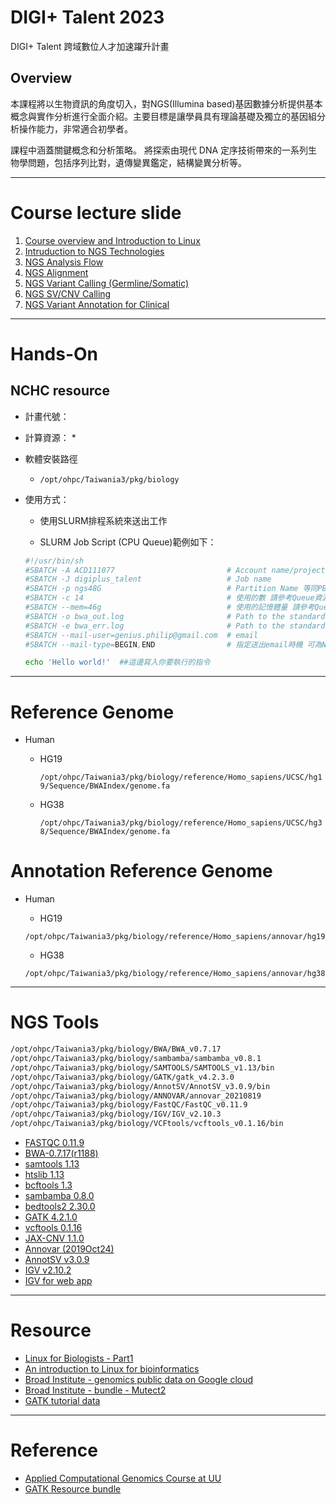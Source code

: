 # DIGI+ Talent 2023

DIGI+ Talent 跨域數位人才加速躍升計畫

## Overview
本課程將以生物資訊的角度切入，對NGS(Illumina based)基因數據分析提供基本概念與實作分析進行全面介紹。主要目標是讓學員具有理論基礎及獨立的基因組分析操作能力，非常適合初學者。

課程中涵蓋關鍵概念和分析策略。 將探索由現代 DNA 定序技術帶來的一系列生物學問題，包括序列比對，遺傳變異鑑定，結構變異分析等。

---
# Course lecture slide

1. [Course overview and Introduction to Linux](https://drive.google.com/drive/folders/13_ElQoSCvJEk_lITBI4wrCJnSl3SYHaP?usp=sharing)
2. [Intruduction to NGS Technologies](https://drive.google.com/drive/folders/134S_LUQintkJip_h2Jemzp9hEB-IOw5h?usp=sharing) 
3. [NGS Analysis Flow](https://drive.google.com/drive/folders/13NQv_78LQRTGqhgr2N4BYEahca4GBWQ9?usp=sharing)
4. [NGS Alignment](https://drive.google.com/drive/folders/12v-b9e-CuwqJB4BMgOZuNR-_p2U9zeRJ?usp=sharing)
5. [NGS Variant Calling (Germline/Somatic)](https://drive.google.com/drive/folders/12uae8UALumiad3Mfcu28-YQgFF-9sK_v?usp=sharing)
6. [NGS SV/CNV Calling](https://drive.google.com/drive/folders/13CBuwXSqaFu1mfrwe6cJIMKzLahdQdrq?usp=sharing)
7. [NGS Variant Annotation for Clinical](https://drive.google.com/drive/folders/13ZsuRIlwu6voQv8_sIRzJLDaz8iATdmB?usp=sharing)

---
# Hands-On

## NCHC resource

* 計畫代號：

* 計算資源：
  * 

* 軟體安裝路徑
  * `/opt/ohpc/Taiwania3/pkg/biology`

* 使用方式：
  * 使用SLURM排程系統來送出工作
 
  * SLURM Job Script (CPU Queue)範例如下：

  ```bash
  #!/usr/bin/sh
  #SBATCH -A ACD111077                         # Account name/project number
  #SBATCH -J digiplus_talent                   # Job name
  #SBATCH -p ngs48G                            # Partition Name 等同PBS裡面的 -q Queue name
  #SBATCH -c 14                                # 使用的數 請參考Queue資源設定 
  #SBATCH --mem=46g                            # 使用的記憶體量 請參考Queue資源設定
  #SBATCH -o bwa_out.log                       # Path to the standard output file 
  #SBATCH -e bwa_err.log                       # Path to the standard error ouput file
  #SBATCH --mail-user=genius.philip@gmail.com  # email
  #SBATCH --mail-type=BEGIN,END                # 指定送出email時機 可為NONE, BEGIN, END, FAIL, REQUEUE, ALL

  echo 'Hello world!'  ##這邊寫入你要執行的指令
  ```


---
# Reference Genome
* Human
  * HG19

    `/opt/ohpc/Taiwania3/pkg/biology/reference/Homo_sapiens/UCSC/hg19/Sequence/BWAIndex/genome.fa`

  * HG38

    `/opt/ohpc/Taiwania3/pkg/biology/reference/Homo_sapiens/UCSC/hg38/Sequence/BWAIndex/genome.fa`

# Annotation Reference Genome

* Human

  * HG19
  
  `/opt/ohpc/Taiwania3/pkg/biology/reference/Homo_sapiens/annovar/hg19`

  * HG38

  `/opt/ohpc/Taiwania3/pkg/biology/reference/Homo_sapiens/annovar/hg38`


---
# NGS Tools

```bash
/opt/ohpc/Taiwania3/pkg/biology/BWA/BWA_v0.7.17
/opt/ohpc/Taiwania3/pkg/biology/sambamba/sambamba_v0.8.1
/opt/ohpc/Taiwania3/pkg/biology/SAMTOOLS/SAMTOOLS_v1.13/bin
/opt/ohpc/Taiwania3/pkg/biology/GATK/gatk_v4.2.3.0
/opt/ohpc/Taiwania3/pkg/biology/AnnotSV/AnnotSV_v3.0.9/bin
/opt/ohpc/Taiwania3/pkg/biology/ANNOVAR/annovar_20210819
/opt/ohpc/Taiwania3/pkg/biology/FastQC/FastQC_v0.11.9
/opt/ohpc/Taiwania3/pkg/biology/IGV/IGV_v2.10.3
/opt/ohpc/Taiwania3/pkg/biology/VCFtools/vcftools_v0.1.16/bin
```

* [FASTQC 0.11.9](https://www.bioinformatics.babraham.ac.uk/projects/download.html#fastqc)
* [BWA-0.7.17(r1188)](https://github.com/lh3/bwa)
* [samtools 1.13](https://github.com/samtools/samtools)
* [htslib 1.13](https://github.com/samtools/htslib)
* [bcftools 1.3](https://github.com/samtools/bcftools)
* [sambamba 0.8.0](https://github.com/biod/sambamba)
* [bedtools2 2.30.0](https://github.com/arq5x/bedtools2)
* [GATK 4.2.1.0](https://github.com/broadinstitute/gatk/releases)
* [vcftools 0.1.16](https://github.com/vcftools/vcftools)
* [JAX-CNV 1.1.0](https://github.com/wanpinglee/JAX-CNV)
* [Annovar (2019Oct24)](https://www.openbioinformatics.org/annovar/annovar_download_form.php)
* [AnnotSV v3.0.9 ](https://github.com/lgmgeo/AnnotSV)
* [IGV v2.10.2](https://software.broadinstitute.org/software/igv/download)
* [IGV for web app](https://igv.org/)

---
# Resource

* [Linux for Biologists - Part1](https://biohpc.cornell.edu/lab/doc/linux_workshop_part1.pdf)
* [An introduction to Linux for bioinformatics](https://sites.ualberta.ca/~stothard/downloads/linux_for_bioinformatics.pdf)
* [Broad Institute - genomics public data on Google cloud](https://console.cloud.google.com/storage/browser/genomics-public-data;tab=objects?pli=1&prefix=&forceOnObjectsSortingFiltering=false)
* [Broad Institute - bundle - Mutect2]([shorturl.at/knuN3](https://gatk.broadinstitute.org/hc/en-us/articles/360037593851-Mutect2))
* [GATK tutorial data](https://drive.google.com/drive/folders/1aBcbV_Hlyg0wOOmZDDSBeIc0uw1r3f_w)


---
# Reference

* [Applied Computational Genomics Course at UU](https://bioinformaticsonline.com/bookmarks/view/42468/applied-computational-genomics-course-at-uu-spring-2020)
* [GATK Resource bundle](https://gatk.broadinstitute.org/hc/en-us/articles/360035890811-Resource-bundle)
